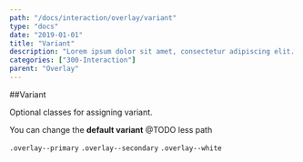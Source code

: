 ```yaml
---
path: "/docs/interaction/overlay/variant"
type: "docs"
date: "2019-01-01"
title: "Variant"
description: "Lorem ipsum dolor sit amet, consectetur adipiscing elit. Nunc tempus laoreet leo sit amet iaculis."
categories: ["300-Interaction"]
parent: "Overlay"
---
```


##Variant

Optional classes for assigning variant.

You can change the **default variant** @TODO less path

`.overlay--primary` `.overlay--secondary` `.overlay--white`
        
<demo>
  <demovanilla src="demos/docs/interaction/overlay/variant" name="variant">
  </demovanilla>
</demo>
